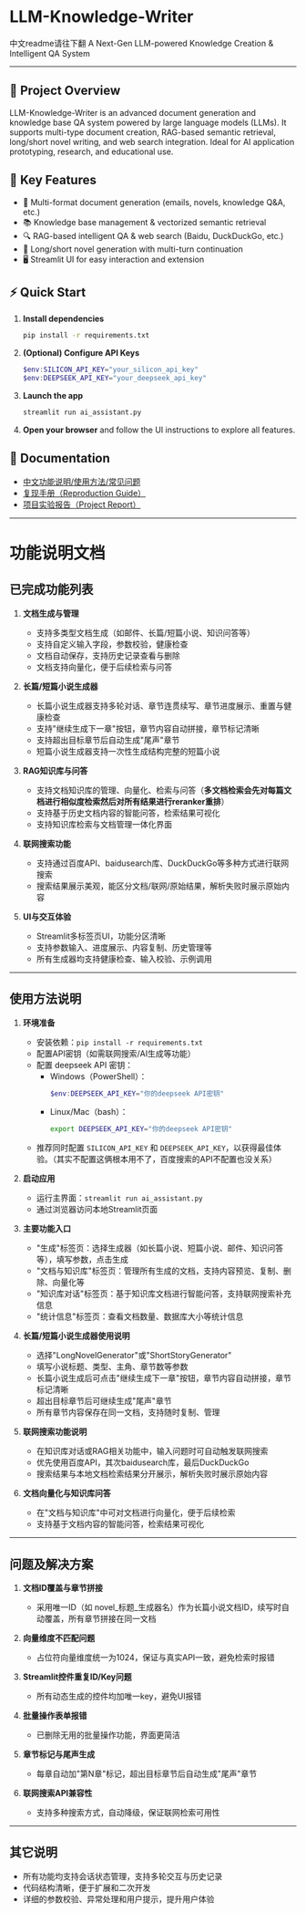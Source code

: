 # LLM-Knowledge-Writer

中文readme请往下翻
A Next-Gen LLM-powered Knowledge Creation & Intelligent QA System

---

## 🌟 Project Overview

LLM-Knowledge-Writer is an advanced document generation and knowledge base QA system powered by large language models (LLMs). It supports multi-type document creation, RAG-based semantic retrieval, long/short novel writing, and web search integration. Ideal for AI application prototyping, research, and educational use.

## 🚀 Key Features

- 📄 Multi-format document generation (emails, novels, knowledge Q&A, etc.)
- 📚 Knowledge base management & vectorized semantic retrieval
- 🔍 RAG-based intelligent QA & web search (Baidu, DuckDuckGo, etc.)
- 📝 Long/short novel generation with multi-turn continuation
- 🖥️ Streamlit UI for easy interaction and extension

## ⚡️ Quick Start

1. **Install dependencies**
   ```bash
   pip install -r requirements.txt
   ```
2. **(Optional) Configure API Keys**
   ```powershell
   $env:SILICON_API_KEY="your_silicon_api_key"
   $env:DEEPSEEK_API_KEY="your_deepseek_api_key"
   ```
3. **Launch the app**
   ```bash
   streamlit run ai_assistant.py
   ```
4. **Open your browser** and follow the UI instructions to explore all features.

## 📖 Documentation
- [中文功能说明/使用方法/常见问题](#功能说明文档)
- [复现手册（Reproduction Guide）](复现手册.md)
- [项目实验报告（Project Report）](项目报告.md)

---

# 功能说明文档

## 已完成功能列表

1. **文档生成与管理**
   - 支持多类型文档生成（如邮件、长篇/短篇小说、知识问答等）
   - 支持自定义输入字段，参数校验，健康检查
   - 文档自动保存，支持历史记录查看与删除
   - 文档支持向量化，便于后续检索与问答

2. **长篇/短篇小说生成器**
   - 长篇小说生成器支持多轮对话、章节连贯续写、章节进度展示、重置与健康检查
   - 支持"继续生成下一章"按钮，章节内容自动拼接，章节标记清晰
   - 支持超出目标章节后自动生成"尾声"章节
   - 短篇小说生成器支持一次性生成结构完整的短篇小说

3. **RAG知识库与问答**
   - 支持文档知识库的管理、向量化、检索与问答（**多文档检索会先对每篇文档进行相似度检索然后对所有结果进行reranker重排**）
   - 支持基于历史文档内容的智能问答，检索结果可视化
   - 支持知识库检索与文档管理一体化界面

4. **联网搜索功能**
   - 支持通过百度API、baidusearch库、DuckDuckGo等多种方式进行联网搜索
   - 搜索结果展示美观，能区分文档/联网/原始结果，解析失败时展示原始内容

5. **UI与交互体验**
   - Streamlit多标签页UI，功能分区清晰
   - 支持参数输入、进度展示、内容复制、历史管理等
   - 所有生成器均支持健康检查、输入校验、示例调用

---

## 使用方法说明

1. **环境准备**
   - 安装依赖：`pip install -r requirements.txt`
   - 配置API密钥（如需联网搜索/AI生成等功能）
   - 配置 deepseek API 密钥：
     - Windows（PowerShell）：
       ```powershell
       $env:DEEPSEEK_API_KEY="你的deepseek API密钥"
       ```
     - Linux/Mac（bash）：
       ```bash
       export DEEPSEEK_API_KEY="你的deepseek API密钥"
       ```
   - 推荐同时配置 `SILICON_API_KEY` 和 `DEEPSEEK_API_KEY`，以获得最佳体验。（其实不配置这俩根本用不了，百度搜索的API不配置也没关系）

2. **启动应用**
   - 运行主界面：`streamlit run ai_assistant.py`
   - 通过浏览器访问本地Streamlit页面

3. **主要功能入口**
   - "生成"标签页：选择生成器（如长篇小说、短篇小说、邮件、知识问答等），填写参数，点击生成
   - "文档与知识库"标签页：管理所有生成的文档，支持内容预览、复制、删除、向量化等
   - "知识库对话"标签页：基于知识库文档进行智能问答，支持联网搜索补充信息
   - "统计信息"标签页：查看文档数量、数据库大小等统计信息

4. **长篇/短篇小说生成器使用说明**
   - 选择"LongNovelGenerator"或"ShortStoryGenerator"
   - 填写小说标题、类型、主角、章节数等参数
   - 长篇小说生成后可点击"继续生成下一章"按钮，章节内容自动拼接，章节标记清晰
   - 超出目标章节后可继续生成"尾声"章节
   - 所有章节内容保存在同一文档，支持随时复制、管理

5. **联网搜索功能说明**
   - 在知识库对话或RAG相关功能中，输入问题时可自动触发联网搜索
   - 优先使用百度API，其次baidusearch库，最后DuckDuckGo
   - 搜索结果与本地文档检索结果分开展示，解析失败时展示原始内容

6. **文档向量化与知识库问答**
   - 在"文档与知识库"中可对文档进行向量化，便于后续检索
   - 支持基于文档内容的智能问答，检索结果可视化

---

## 问题及解决方案

1. **文档ID覆盖与章节拼接**
   - 采用唯一ID（如 novel_标题_生成器名）作为长篇小说文档ID，续写时自动覆盖，所有章节拼接在同一文档

2. **向量维度不匹配问题**
   - 占位符向量维度统一为1024，保证与真实API一致，避免检索时报错

3. **Streamlit控件重复ID/Key问题**
   - 所有动态生成的控件均加唯一key，避免UI报错

4. **批量操作表单报错**
   - 已删除无用的批量操作功能，界面更简洁

5. **章节标记与尾声生成**
   - 每章自动加"第N章"标记，超出目标章节后自动生成"尾声"章节

6. **联网搜索API兼容性**
   - 支持多种搜索方式，自动降级，保证联网检索可用性

---

## 其它说明

- 所有功能均支持会话状态管理，支持多轮交互与历史记录
- 代码结构清晰，便于扩展和二次开发
- 详细的参数校验、异常处理和用户提示，提升用户体验 